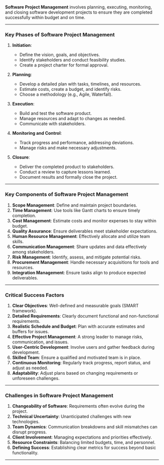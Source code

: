 
**Software Project Management** involves planning, executing, monitoring, and closing software development projects to ensure they are completed successfully within budget and on time. 

---

### **Key Phases of Software Project Management**  
1. **Initiation**:  
   - Define the vision, goals, and objectives.  
   - Identify stakeholders and conduct feasibility studies.  
   - Create a project charter for formal approval.  

2. **Planning**:  
   - Develop a detailed plan with tasks, timelines, and resources.  
   - Estimate costs, create a budget, and identify risks.  
   - Choose a methodology (e.g., Agile, Waterfall).  

3. **Execution**:  
   - Build and test the software product.  
   - Manage resources and adapt to changes as needed.  
   - Communicate with stakeholders.  

4. **Monitoring and Control**:  
   - Track progress and performance, addressing deviations.  
   - Manage risks and make necessary adjustments.  

5. **Closure**:  
   - Deliver the completed product to stakeholders.  
   - Conduct a review to capture lessons learned.  
   - Document results and formally close the project.  

---

### **Key Components of Software Project Management**
1. **Scope Management**: Define and maintain project boundaries.  
2. **Time Management**: Use tools like Gantt charts to ensure timely completion.  
3. **Cost Management**: Estimate costs and monitor expenses to stay within budget.  
4. **Quality Assurance**: Ensure deliverables meet stakeholder expectations.  
5. **Human Resource Management**: Effectively allocate and utilize team skills.  
6. **Communication Management**: Share updates and data effectively among stakeholders.  
7. **Risk Management**: Identify, assess, and mitigate potential risks.  
8. **Procurement Management**: Handle necessary acquisitions for tools and resources.  
9. **Integration Management**: Ensure tasks align to produce expected deliverables.  

---

### **Critical Success Factors**
1. **Clear Objectives**: Well-defined and measurable goals (SMART framework).  
2. **Detailed Requirements**: Clearly document functional and non-functional requirements.  
3. **Realistic Schedule and Budget**: Plan with accurate estimates and buffers for issues.  
4. **Effective Project Management**: A strong leader to manage risks, communication, and issues.  
5. **User-Centric Development**: Involve users and gather feedback during development.  
6. **Skilled Team**: Ensure a qualified and motivated team is in place.  
7. **Continuous Monitoring**: Regularly track progress, report status, and adjust as needed.  
8. **Adaptability**: Adjust plans based on changing requirements or unforeseen challenges.  

---

### **Challenges in Software Project Management**
1. **Changeability of Software**: Requirements often evolve during the project.  
2. **Technical Uncertainty**: Unanticipated challenges with new technologies.  
3. **Team Dynamics**: Communication breakdowns and skill mismatches can disrupt progress.  
4. **Client Involvement**: Managing expectations and priorities effectively.  
5. **Resource Constraints**: Balancing limited budgets, time, and personnel.  
6. **Defining Success**: Establishing clear metrics for success beyond basic functionality.  

---
